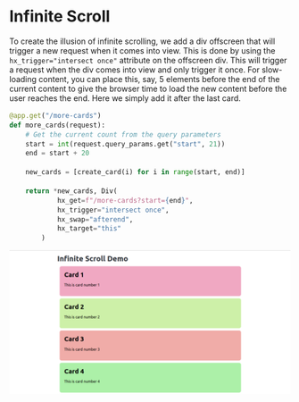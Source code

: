 # Infinite Scroll

To create the illusion of infinite scrolling, we add a div offscreen that will trigger a new request when it comes into view. This is done by using the `hx_trigger="intersect once"` attribute on the offscreen div. This will trigger a request when the div comes into view and only trigger it once. For slow-loading content, you can place this, say, 5 elements before the end of the current content to give the browser time to load the new content before the user reaches the end. Here we simply add it after the last card.

```python
@app.get("/more-cards")
def more_cards(request):
    # Get the current count from the query parameters
    start = int(request.query_params.get("start", 21))
    end = start + 20
    
    new_cards = [create_card(i) for i in range(start, end)]
    
    return *new_cards, Div(
            hx_get=f"/more-cards?start={end}",
            hx_trigger="intersect once",
            hx_swap="afterend",
            hx_target="this"
        )
```

![screenshot](screenshot.png)